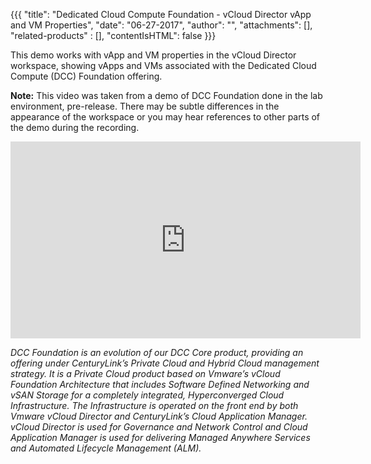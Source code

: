 {{{
"title": "Dedicated Cloud Compute Foundation - vCloud Director vApp and VM Properties",
"date": "06-27-2017",
"author": "",
"attachments": [],
"related-products" : [],
"contentIsHTML": false
}}}

This demo works with vApp and VM properties in the vCloud Director workspace, showing vApps and VMs associated with the Dedicated Cloud Compute (DCC) Foundation offering.

**Note:** This video was taken from a demo of DCC Foundation done in the lab environment, pre-release. There may be subtle differences in the appearance of the workspace or you may hear references to other parts of the demo during the recording.

<iframe width="560" height="315" src="https://player.vimeo.com/video/223078232" frameborder="0" allowfullscreen></iframe>

*DCC Foundation is an evolution of our DCC Core product, providing an offering under CenturyLink’s Private Cloud and Hybrid Cloud management strategy. It is a Private Cloud product based on Vmware’s vCloud Foundation Architecture that includes Software Defined Networking and vSAN Storage for a completely integrated, Hyperconverged Cloud Infrastructure. The Infrastructure is operated on the front end by both Vmware vCloud Director and CenturyLink’s Cloud Application Manager. vCloud Director is used for Governance and Network Control and Cloud Application Manager is used for delivering Managed Anywhere Services and Automated Lifecycle Management (ALM).*
